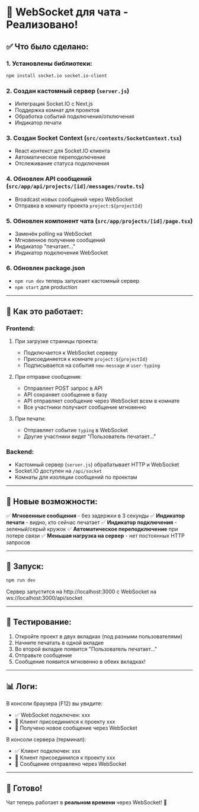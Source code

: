 # 🔌 WebSocket для чата - Реализовано!

## ✅ Что было сделано:

### 1. **Установлены библиотеки:**
```bash
npm install socket.io socket.io-client
```

### 2. **Создан кастомный сервер** (`server.js`)
- Интеграция Socket.IO с Next.js
- Поддержка комнат для проектов
- Обработка событий подключения/отключения
- Индикатор печати

### 3. **Создан Socket Context** (`src/contexts/SocketContext.tsx`)
- React контекст для Socket.IO клиента
- Автоматическое переподключение
- Отслеживание статуса подключения

### 4. **Обновлен API сообщений** (`src/app/api/projects/[id]/messages/route.ts`)
- Broadcast новых сообщений через WebSocket
- Отправка в комнату проекта `project:${projectId}`

### 5. **Обновлен компонент чата** (`src/app/projects/[id]/page.tsx`)
- Заменён polling на WebSocket
- Мгновенное получение сообщений
- Индикатор "печатает..."
- Индикатор подключения WebSocket

### 6. **Обновлен package.json**
- `npm run dev` теперь запускает кастомный сервер
- `npm start` для production

---

## 🚀 Как это работает:

### **Frontend:**
1. При загрузке страницы проекта:
   - Подключается к WebSocket серверу
   - Присоединяется к комнате `project:${projectId}`
   - Подписывается на события `new-message` и `user-typing`

2. При отправке сообщения:
   - Отправляет POST запрос в API
   - API сохраняет сообщение в базу
   - API отправляет сообщение через WebSocket всем в комнате
   - Все участники получают сообщение мгновенно

3. При печати:
   - Отправляет событие `typing` в WebSocket
   - Другие участники видят "Пользователь печатает..."

### **Backend:**
- Кастомный сервер (`server.js`) обрабатывает HTTP и WebSocket
- Socket.IO доступен на `/api/socket`
- Комнаты для изоляции сообщений по проектам

---

## 🎨 Новые возможности:

✅ **Мгновенные сообщения** - без задержки в 3 секунды
✅ **Индикатор печати** - видно, кто сейчас печатает
✅ **Индикатор подключения** - зеленый/серый кружок
✅ **Автоматическое переподключение** при потере связи
✅ **Меньшая нагрузка на сервер** - нет постоянных HTTP запросов

---

## 🔧 Запуск:

```bash
npm run dev
```

Сервер запустится на http://localhost:3000 с WebSocket на ws://localhost:3000/api/socket

---

## 🧪 Тестирование:

1. Откройте проект в двух вкладках (под разными пользователями)
2. Начните печатать в одной вкладке
3. Во второй вкладке появится "Пользователь печатает..."
4. Отправьте сообщение
5. Сообщение появится мгновенно в обеих вкладках!

---

## 📊 Логи:

В консоли браузера (F12) вы увидите:
- ✅ WebSocket подключен: xxx
- 📁 Клиент присоединился к проекту xxx
- 📨 Получено новое сообщение через WebSocket

В консоли сервера (терминал):
- ✅ Клиент подключен: xxx
- 📁 Клиент присоединился к проекту xxx
- 📨 Сообщение отправлено через WebSocket

---

## 🎉 Готово!

Чат теперь работает в **реальном времени** через WebSocket! 🚀

